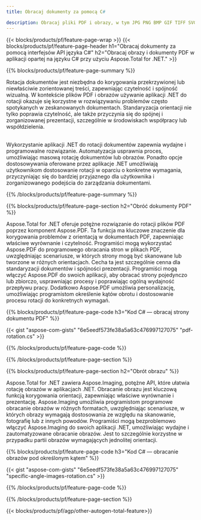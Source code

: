 ```yaml
---
title: Obracaj dokumenty za pomocą C# 

description: Obracaj pliki PDF i obrazy, w tym JPG PNG BMP GIF TIFF SVG, za pośrednictwem aplikacji C#.
---
```


{{< blocks/products/pf/feature-page-wrap >}}
{{< blocks/products/pf/feature-page-header h1="Obracaj dokumenty za pomocą interfejsów API języka C#" h2="Obracaj obrazy i dokumenty PDF w aplikacji opartej na języku C# przy użyciu Aspose.Total for .NET." >}}

{{% blocks/products/pf/feature-page-summary %}}

Rotacja dokumentów jest niezbędna do korygowania przekrzywionej lub niewłaściwie zorientowanej treści, zapewniając czytelność i spójność wizualną. W kontekście plików PDF i obrazów używanie aplikacji .NET do rotacji okazuje się korzystne w rozwiązywaniu problemów często spotykanych w zeskanowanych dokumentach. Standaryzacja orientacji nie tylko poprawia czytelność, ale także przyczynia się do spójnej i zorganizowanej prezentacji, szczególnie w środowiskach współpracy lub współdzielenia. <br /><br />

Wykorzystanie aplikacji .NET do rotacji dokumentów zapewnia wydajne i programowalne rozwiązanie. Automatyzacja usprawnia proces, umożliwiając masową rotację dokumentów lub obrazów. Ponadto opcje dostosowywania oferowane przez aplikacje .NET umożliwiają użytkownikom dostosowanie rotacji w oparciu o konkretne wymagania, przyczyniając się do bardziej przyjaznego dla użytkownika i zorganizowanego podejścia do zarządzania dokumentami.

{{% /blocks/products/pf/feature-page-summary  %}}


{{% blocks/products/pf/feature-page-section  h2="Obróć dokumenty PDF" %}}

Aspose.Total for .NET oferuje potężne rozwiązanie do rotacji plików PDF poprzez komponent Aspose.PDF. Ta funkcja ma kluczowe znaczenie dla korygowania problemów z orientacją w dokumentach PDF, zapewniając właściwe wyrównanie i czytelność. Programiści mogą wykorzystać Aspose.PDF do programowego obracania stron w plikach PDF, uwzględniając scenariusze, w których strony mogą być skanowane lub tworzone w różnych orientacjach. Cecha ta jest szczególnie cenna dla standaryzacji dokumentów i spójności prezentacji. Programiści mogą włączyć Aspose.PDF do swoich aplikacji, aby obracać strony pojedynczo lub zbiorczo, usprawniając procesy i poprawiając ogólną wydajność przepływu pracy. Dodatkowo Aspose.PDF umożliwia personalizację, umożliwiając programistom określenie kątów obrotu i dostosowanie procesu rotacji do konkretnych wymagań.

{{% blocks/products/pf/feature-page-code h3="Kod C# — obracaj strony dokumentu PDF" %}}

{{< gist "aspose-com-gists" "6e5eedf573fe38a5a63c476997127075" "pdf-rotation.cs" >}}

{{% /blocks/products/pf/feature-page-code  %}}

{{% /blocks/products/pf/feature-page-section %}}


{{% blocks/products/pf/feature-page-section  h2="Obrót obrazu" %}}

Aspose.Total for .NET zawiera Aspose.Imaging, potężne API, które ułatwia rotację obrazów w aplikacjach .NET. Obracanie obrazu jest kluczową funkcją korygowania orientacji, zapewniając właściwe wyrównanie i prezentację. Aspose.Imaging umożliwia programistom programowe obracanie obrazów w różnych formatach, uwzględniając scenariusze, w których obrazy wymagają dostosowania ze względu na skanowanie, fotografię lub z innych powodów. Programiści mogą bezproblemowo włączyć Aspose.Imaging do swoich aplikacji .NET, umożliwiając wydajne i zautomatyzowane obracanie obrazów. Jest to szczególnie korzystne w przypadku partii obrazów wymagających jednolitej orientacji. 

{{% blocks/products/pf/feature-page-code h3="Kod C# — obracanie obrazów pod określonym kątem" %}}

{{< gist "aspose-com-gists" "6e5eedf573fe38a5a63c476997127075" "specific-angle-images-rotation.cs" >}}

{{% /blocks/products/pf/feature-page-code  %}}

{{% /blocks/products/pf/feature-page-section %}}

{{< blocks/products/pf/agp/other-autogen-total-feature>}}